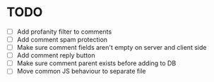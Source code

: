 # TODO

- [ ] Add profanity filter to comments
- [ ] Add comment spam protection
- [ ] Make sure comment fields aren't empty on server and client side
- [ ] Add comment reply button
- [ ] Make sure comment parent exists before adding to DB
- [ ] Move common JS behaviour to separate file
